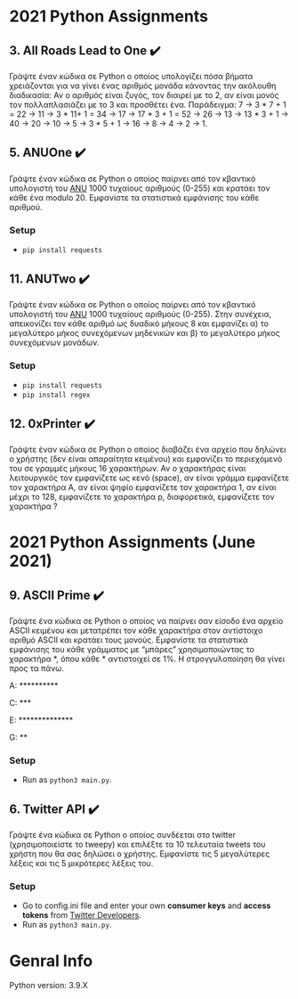 # 2021 Python Assignments

## 3.  All Roads Lead to One :heavy_check_mark: 
Γράψτε έναν κώδικα σε Python ο οποίος υπολογίζει πόσα βήματα χρειάζονται για να γίνει ένας αριθμός μονάδα κάνοντας την ακόλουθη διαδικασία: Αν ο αριθμός είναι ζυγός, τον διαιρεί με το 2, αν είναι μονός τον πολλαπλασιάζει με το 3 και προσθέτει ένα. Παράδειγμα: 7 → 3 * 7 + 1 = 22 → 11 → 3 * 11+ 1 = 34 → 17 → 17 * 3 + 1 = 52 → 26 → 13 → 13 * 3 + 1 → 40 → 20 → 10 → 5 → 3 * 5 + 1 → 16 → 8 → 4 → 2 → 1.

## 5. ANUOne :heavy_check_mark: 
Γράψτε έναν κώδικα σε Python ο οποίος παίρνει από τον κβαντικό υπολογιστή του [ANU](https://qrng.anu.edu.au/contact/api-documentation/) 1000 τυχαίους αριθμούς (0-255) και κρατάει τον κάθε ένα modulo 20. Εμφανίστε τα στατιστικά εμφάνισης του κάθε αριθμού.

### Setup
* `pip install requests`

## 11. ANUTwo :heavy_check_mark: 
Γράψτε έναν κώδικα σε Python ο οποίος παίρνει από τον κβαντικό υπολογιστή του [ANU](https://qrng.anu.edu.au/contact/api-documentation/) 1000 τυχαίους αριθμούς (0-255). Στην συνέχεια, απεικονίζει τον κάθε αριθμό ως δυαδικό μήκους 8 και εμφανίζει α) το μεγαλύτερο μήκος συνεχόμενων μηδενικών και β) το μεγαλύτερο μήκος συνεχόμενων μονάδων.

### Setup
* `pip install requests`
* `pip install regex`

## 12. 0xPrinter :heavy_check_mark: 
Γράψτε έναν κώδικα σε Python ο οποίος διαβάζει ένα αρχείο που δηλώνει ο χρήστης (δεν είναι απαραίτητα κειμένου) και εμφανίζει το περιεχόμενό του σε γραμμές μήκους 16 χαρακτήρων. Αν ο χαρακτήρας είναι λειτουργικός τον εμφανίζετε ως κενό (space), αν είναι γράμμα εμφανίζετε τον χαρακτήρα A, αν είναι ψηφίο εμφανίζετε τον χαρακτήρα 1, αν είναι μέχρι το 128, εμφανίζετε το χαρακτήρα p, διαφορετικά, εμφανίζετε τον χαρακτήρα ?

# 2021 Python Assignments (June 2021)

## 9. ASCII Prime :heavy_check_mark: 

Γράψτε ένα κώδικα σε Python ο οποίος να παίρνει σαν είσοδο ένα αρχείο ASCII κειμένου και μετατρέπει τον κάθε χαρακτήρα στον αντίστοιχο αριθμό ASCII και κρατάει τους μονούς. Εμφανίστε τα στατιστικά εμφάνισης του κάθε γράμματος με “μπάρες” χρησιμοποιώντας το χαρακτήρα *, όπου κάθε * αντιστοιχεί σε 1%. Η στρογγυλοποίηση θα γίνει προς τα πάνω.

A: **********

C: ***

E: **************

G: **

### Setup
* Run as `python3 main.py`.

## 6. Twitter API :heavy_check_mark: 

Γράψτε ένα κώδικα σε Python ο οποίος συνδέεται στο twitter (χρησιμοποιείστε το tweepy) και επιλέξτε τα 10 τελευταία tweets του χρήστη που θα σας δηλώσει ο χρήστης. Εμφανίστε τις 5 μεγαλύτερες λέξεις και τις 5 μικρότερες λέξεις του.

### Setup

* Go to config.ini file and enter your own **consumer keys** and **access tokens** from [Twitter Developers](https://developer.twitter.com/en/portal/projects/).
* Run as `python3 main.py`.

# Genral Info
Python version: 3.9.X
